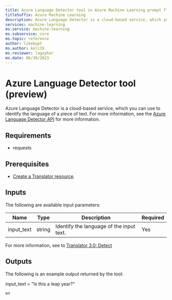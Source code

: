 ```yaml
---
title: Azure Language Detector tool in Azure Machine Learning prompt flow (preview)
titleSuffix: Azure Machine Learning
description: Azure Language Detector is a cloud-based service, which you can use to identify the language of a piece of text.
services: machine-learning
ms.service: machine-learning
ms.subservice: core
ms.topic: reference
author: likebupt
ms.author: keli19
ms.reviewer: lagayhar
ms.date: 06/30/2023
---
```


# Azure Language Detector tool (preview)

Azure Language Detector is a cloud-based service, which you can use to identify the language of a piece of text. For more information, see the [Azure Language Detector API](../../../cognitive-services/translator/reference/v3-0-detect.md) for more information.

## Requirements

- requests

## Prerequisites

- [Create a Translator resource](../../../cognitive-services/translator/create-translator-resource.md).

## Inputs

The following are available input parameters:

| Name | Type | Description | Required |
| ---- | ---- | ----------- | -------- |
| input_text | string | Identify the language of the input text. | Yes |

For more information, see to [Translator 3.0: Detect](../../../cognitive-services/translator/reference/v3-0-detect.md)


## Outputs

The following is an example output returned by the tool:

input_text = "Is this a leap year?"

```
en
```
